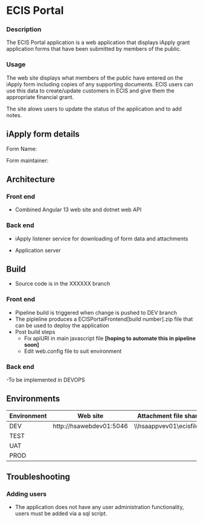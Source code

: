 # ECIS Portal

### Description

The ECIS Portal application is a web application that displays iApply grant application forms that have been submitted by members of the public.

### Usage

The web site displays what members of the public have entered on the iApply form including copies of any supporting documents. ECIS users can use this data to create/update customers in ECIS and give them the appropriate financial grant.

The site alows users to update the status of the application and to add notes.


## iApply form details

Form Name: 

Form maintainer:

## Architecture

### Front end

- Combined Angular 13 web site and dotnet web API

### Back end

- iApply listener service for downloading of form data and attachments

- Application server

## Build

- Source code is in the XXXXXX branch

### Front end

- Pipeline build is triggered when change is pushed to DEV branch
- The pipleline produces a ECISPortalFrontend[build number].zip file that can be used to deploy the application
- Post build steps 
  - Fix apiURI in main javascript file **[hoping to automate this in pipeline soon]**
  - Edit web.config file to suit environment

### Back end

-To be implemented in DEVOPS

## Environments

|Environment|Web site|Attachment file share|Database|
|-----------|--------|---------------------|--------|
|DEV|http://hsawebdev01:5046|\\\\hsaappvev01\ecisfiles\\ |ECISPortal_DEV|
|TEST||||
|UAT||||
|PROD||||

## Troubleshooting
### Adding users

- The application does not have any user administration functionality, users must be added via a sql script.
